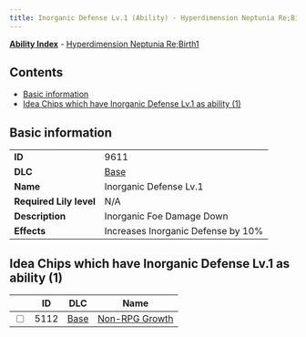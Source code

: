 ```yaml
---
title: Inorganic Defense Lv.1 (Ability) - Hyperdimension Neptunia Re;Birth1
---
```


[**Ability Index**](/neptunia/rb1/ability/index.html) - [Hyperdimension Neptunia Re;Birth1](/neptunia/rb1)

## Contents

- [Basic information](#basic-information)
- [Idea Chips which have Inorganic Defense Lv.1 as ability (1)](#idea-chips-which-have-inorganic-defense-lv1-as-ability-1)

## Basic information

|   |   |
| -- | -- |
| **ID** | 9611
**DLC** | [Base](/neptunia/rb1/dlc/1-base.html)
**Name** | Inorganic Defense Lv.1
**Required Lily level** | N/A
**Description** | Inorganic Foe Damage Down
**Effects** | Increases Inorganic Defense by 10% |


## Idea Chips which have Inorganic Defense Lv.1 as ability (1)

|    | ID | DLC | Name |
| -- | -- | --- | ---- |
| <input type="checkbox" id="rb1-item-1-5112" class="trackbox" /> | 5112 | [Base](/neptunia/rb1/dlc/1-base.html) | [Non-RPG Growth](/neptunia/rb1/item/1-5112-non-rpg-growth.html) |
